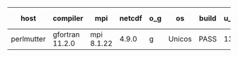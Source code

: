 

| host     | compiler                              | mpi                      | netcdf        | o_g        | os       | build       | u_pass          | u_fail          | s_pass            | s_fail            | e_pass             | e_fail             | nuopc_pass       | nuopc_fail       | artifacts link          |
|----------|---------------------------------------|--------------------------|---------------|------------|----------|-------------|-----------------|-----------------|-------------------|-------------------|--------------------|--------------------|------------------|------------------|-------------------------|
| perlmutter | gfortran 11.2.0 | mpi 8.1.22  | 4.9.0  | g | Unicos | PASS | 13650 | 15 | 49 | 0 | 80 | 0 | 0 | 50 | <a href="https://github.com/esmf-org/esmf-test-artifacts.git/tree/9a9280ab2d90727a5ccbfe5e6868e600ae17917b/v8.3.0/gfortran/11.2.0/g/mpi/8.1.22" target="_blank">9a9280a</a> | 
